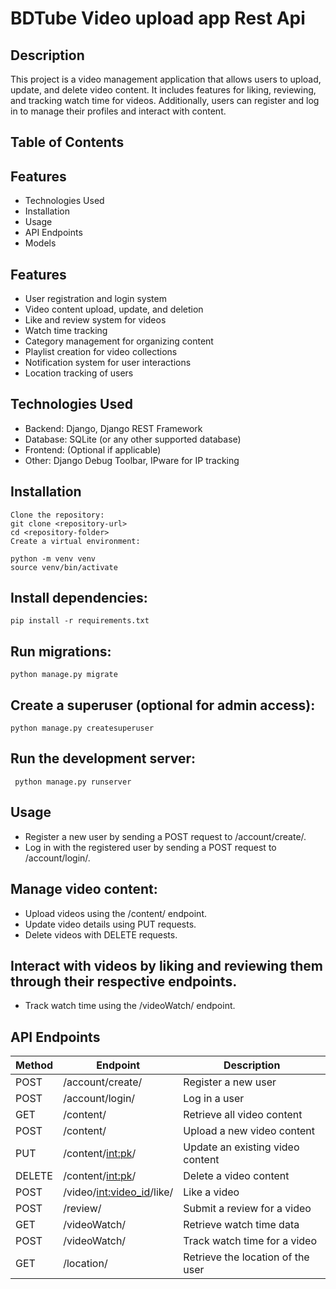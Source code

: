 # BDTube Video upload app Rest Api 
## Description
This project is a video management application that allows users to upload, update, and delete video content. It includes features for liking, reviewing, and tracking watch time for videos. Additionally, users can register and log in to manage their profiles and interact with content.

## Table of Contents
## Features
- Technologies Used
- Installation
- Usage
- API Endpoints
- Models

## Features
  
- User registration and login system
- Video content upload, update, and deletion
- Like and review system for videos
- Watch time tracking
- Category management for organizing content
- Playlist creation for video collections
- Notification system for user interactions
- Location tracking of users
## Technologies Used
- Backend: Django, Django REST Framework
- Database: SQLite (or any other supported database)
- Frontend: (Optional if applicable)
- Other: Django Debug Toolbar, IPware for IP tracking
## Installation
```
Clone the repository:
git clone <repository-url>
cd <repository-folder>
Create a virtual environment:
```

```
python -m venv venv
source venv/bin/activate
```
## Install dependencies:

``` pip install -r requirements.txt ```
## Run migrations:
``` python manage.py migrate ```
## Create a superuser (optional for admin access):
``` python manage.py createsuperuser ```
## Run the development server:

``` python manage.py runserver```
## Usage
- Register a new user by sending a POST request to /account/create/.
- Log in with the registered user by sending a POST request to /account/login/.

## Manage video content:
- Upload videos using the /content/ endpoint.
- Update video details using PUT requests.
- Delete videos with DELETE requests.
## Interact with videos by liking and reviewing them through their respective endpoints.
- Track watch time using the /videoWatch/ endpoint.

## API Endpoints

| Method | Endpoint                         | Description                                    |
|--------|----------------------------------|------------------------------------------------|
| POST   | /account/create/                 | Register a new user                           |
| POST   | /account/login/                  | Log in a user                                 |
| GET    | /content/                        | Retrieve all video content                     |
| POST   | /content/                        | Upload a new video content                     |
| PUT    | /content/<int:pk>/               | Update an existing video content               |
| DELETE | /content/<int:pk>/               | Delete a video content                         |
| POST   | /video/<int:video_id>/like/     | Like a video                                  |
| POST   | /review/                         | Submit a review for a video                   |
| GET    | /videoWatch/                     | Retrieve watch time data                       |
| POST   | /videoWatch/                     | Track watch time for a video                  |
| GET    | /location/                       | Retrieve the location of the user             |
